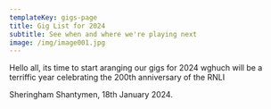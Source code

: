 ```yaml
---
templateKey: gigs-page
title: Gig List for 2024
subtitle: See when and where we're playing next
image: /img/image001.jpg
---
```

Hello all, its time to start aranging our gigs for 2024 wghuch will be a terriffic year celebrating the 200th anniversary of the RNLI

Sheringham Shantymen, 18th January 2024.